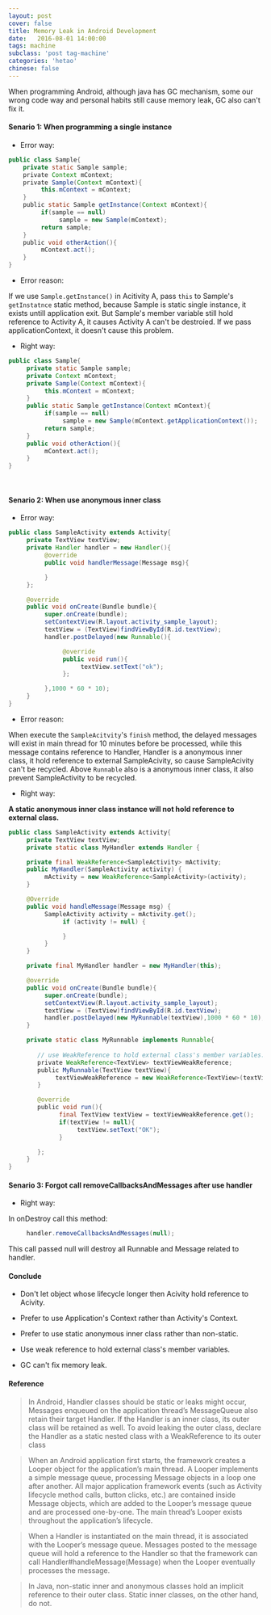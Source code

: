 ```yaml
---
layout: post
cover: false
title: Memory Leak in Android Development
date:   2016-08-01 14:00:00
tags: machine
subclass: 'post tag-machine'
categories: 'hetao'
chinese: false
---
```


When programming Android, although java has GC mechanism, some our wrong code way and personal habits still cause memory leak, GC also can't fix it.

#### Senario 1: When programming a single instance

* Error way:

```java
public class Sample{      
    private static Sample sample;
    private Context mContext; 
    private Sample(Context mContext){
         this.mContext = mContext;
    }
    public static Sample getInstance(Context mContext){
         if(sample == null)
              sample = new Sample(mContext);
         return sample;
    }
    public void otherAction(){
         mContext.act();
    }
}
```

* Error reason:

If we use ``Sample.getInstance()`` in Acitivity A, pass ``this`` to Sample's ``getInstatnce`` static method, because Sample is static single instance, it exists untill application exit. But Sample's member variable still hold reference to Activity A, it causes Activity A can't be destroied. If we pass applicationContext, it doesn't cause this problem.

* Right way:

```java
public class Sample{
     private static Sample sample;
     private Context mContext;
     private Sample(Context mContext){
          this.mContext = mContext;
     }
     public static Sample getInstance(Context mContext){
          if(sample == null)
               sample = new Sample(mContext.getApplicationContext());
          return sample;
     }
     public void otherAction(){
          mContext.act();
     }
}
```
     
#### Senario 2: When use anonymous inner class

* Error way:
```java
public class SampleActivity extends Activity{
     private TextView textView;          
     private Handler handler = new Handler(){
          @override
          public void handlerMessage(Message msg){

          }
     };

     @override
     public void onCreate(Bundle bundle){
          super.onCreate(bundle);
          setContextView(R.layout.activity_sample_layout);
          textView = (TextView)findViewById(R.id.textView);
          handler.postDelayed(new Runnable(){

               @override
               public void run(){
                    textView.setText("ok");
               };

          },1000 * 60 * 10);
     }
}
```

* Error reason:

When execute the ``SampleAcitvity``'s ``finish`` method, the delayed messages will exist in main thread for 10 minutes before be processed, while this message contains reference to Handler, Handler is a anonymous inner class, it hold reference to external SampleAcivity, so cause SampleAcivity can't be recycled. Above ``Runnable`` also is a anonymous inner class, it also prevent SampleActivity to be recycled.

* Right way:

**A static anonymous inner class instance will not hold reference to external class.**

```java
public class SampleActivity extends Activity{
     private TextView textView;
     private static class MyHandler extends Handler {

     private final WeakReference<SampleActivity> mActivity;
     public MyHandler(SampleActivity activity) {
          mActivity = new WeakReference<SampleActivity>(activity);
     }

     @Override
     public void handleMessage(Message msg) {
          SampleActivity activity = mActivity.get();
               if (activity != null) {

               }
          }
     }

     private final MyHandler handler = new MyHandler(this);

     @override
     public void onCreate(Bundle bundle){
          super.onCreate(bundle);
          setContextView(R.layout.activity_sample_layout);
          textView = (TextView)findViewById(R.id.textView);
          handler.postDelayed(new MyRunnable(textView),1000 * 60 * 10);
     }

     private static class MyRunnable implements Runnable{
        
        // use WeakReference to hold external class's member variables.
        private WeakReference<TextView> textViewWeakReference;
        public MyRunnable(TextView textView){
             textViewWeakReference = new WeakReference<TextView>(textView);
        }

        @override
        public void run(){
              final TextView textView = textViewWeakReference.get();
              if(textView != null){
                   textView.setText("OK");
              }

        };
     }
}
```

#### Senario 3: Forgot call removeCallbacksAndMessages after use handler

* Right way:

In onDestroy call this method:

```java
     handler.removeCallbacksAndMessages(null);
```

This call passed null will destroy all Runnable and Message related to handler.

#### Conclude

* Don't let object whose lifecycle longer then Acivity hold reference to Acivity.

* Prefer to use Application's Context rather than Activity's Context.

* Prefer to use static anonymous inner class rather than non-static.

* Use weak reference to hold external class's member variables.

* GC can't fix memory leak.

#### Reference

>In Android, Handler classes should be static or leaks might occur, Messages enqueued on the application thread’s MessageQueue also retain their target Handler. If the Handler is an inner class, its outer class will be retained as well. To avoid leaking the outer class, declare the Handler as a static nested class with a WeakReference to its outer class

>When an Android application first starts, the framework creates a Looper object for the application’s main thread. A Looper implements a simple message queue, processing Message objects in a loop one after another. All major application framework events (such as Activity lifecycle method calls, button clicks, etc.) are contained inside Message objects, which are added to the Looper’s message queue and are processed one-by-one. The main thread’s Looper exists throughout the application’s lifecycle.

>When a Handler is instantiated on the main thread, it is associated with the Looper’s message queue. Messages posted to the message queue will hold a reference to the Handler so that the framework can call Handler#handleMessage(Message) when the Looper eventually processes the message.

>In Java, non-static inner and anonymous classes hold an implicit reference to their outer class. Static inner classes, on the other hand, do not.


